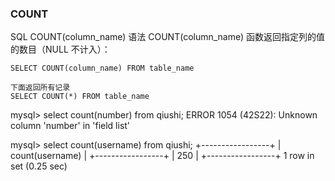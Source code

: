 ### COUNT
SQL COUNT(column_name) 语法
COUNT(column_name) 函数返回指定列的值的数目（NULL 不计入）：
```
SELECT COUNT(column_name) FROM table_name

下面返回所有记录
SELECT COUNT(*) FROM table_name
```

mysql> select count(number) from qiushi;
ERROR 1054 (42S22): Unknown column 'number' in 'field list'

mysql> select count(username) from qiushi;
+-----------------+
| count(username) |
+-----------------+
|             250 |
+-----------------+
1 row in set (0.25 sec)